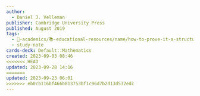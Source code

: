 ```yaml
---
author:
  - Daniel J. Velleman
publisher: Cambridge University Press
published: August 2019
tags:
  - 🔴-academics/📚-educational-resources/name/how-to-prove-it-a-structured-approach-3rd-edition
  - study-note
cards-deck: Default::Mathematics
created: 2023-09-03 08:46
<<<<<<< HEAD
updated: 2023-09-28 14:16
=======
updated: 2023-09-23 06:01
>>>>>>> eb0cb116bf466b813753bf1c96d7b2d13d532edc
---
```

